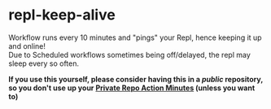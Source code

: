 # repl-keep-alive
Workflow runs every 10 minutes and "pings" your Repl, hence keeping it up and online!
<br>
Due to Scheduled workflows sometimes being off/delayed, the repl may sleep every so often.

**If you use this yourself, please consider having this in a _public_ repository, so you don't use up your [Private Repo Action Minutes](https://docs.github.com/en/billing/managing-billing-for-github-actions/about-billing-for-github-actions#about-billing-for-github-actions) (unless you want to)**
